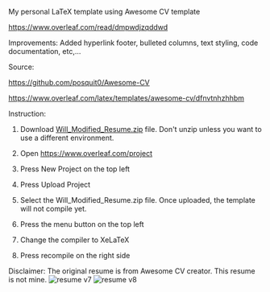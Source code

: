 My personal LaTeX template using Awesome CV template 

https://www.overleaf.com/read/dmpwdjzqddwd

Improvements: Added hyperlink footer, bulleted columns, text styling, code documentation, etc,...

Source:

https://github.com/posquit0/Awesome-CV

https://www.overleaf.com/latex/templates/awesome-cv/dfnvtnhzhhbm


Instruction:

1. Download [Will_Modified_Resume.zip](https://github.com/willb256/Will-Modified-Resume/blob/main/Will_Modified_Resume.zip) file. Don't unzip unless you want to use a different environment. 

2. Open https://www.overleaf.com/project

3. Press New Project on the top left

4. Press Upload Project

5. Select the Will_Modified_Resume.zip file. Once uploaded, the template will not compile yet.

6. Press the menu button on the top left

7. Change the compiler to XeLaTeX

8. Press recompile on the right side


Disclaimer: The original resume is from Awesome CV creator. This resume is not mine. 
![resume v7](https://user-images.githubusercontent.com/59489624/182475952-f177980f-3d7b-45d9-91fd-2943c782489f.png)
![resume v8](https://user-images.githubusercontent.com/59489624/182475965-044f0fac-96eb-4403-a2f6-2c064584d0ec.png)
